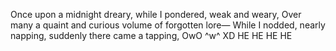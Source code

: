 Once upon a midnight dreary, while I pondered, weak and weary,
Over many a quaint and curious volume of forgotten lore—
While I nodded, nearly napping, suddenly there came a tapping,
OwO ^w^ XD
HE HE HE HE